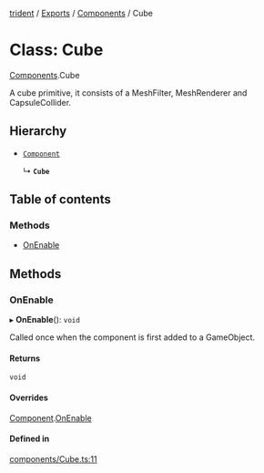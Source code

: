 [trident](../README.md) / [Exports](../modules.md) / [Components](../modules/Components.md) / Cube

# Class: Cube

[Components](../modules/Components.md).Cube

A cube primitive, it consists of a MeshFilter, MeshRenderer and CapsuleCollider.

## Hierarchy

- [`Component`](Components.Component.md)

  ↳ **`Cube`**

## Table of contents

### Methods

- [OnEnable](Components.Cube.md#onenable)

## Methods

### OnEnable

▸ **OnEnable**(): `void`

Called once when the component is first added to a GameObject.

#### Returns

`void`

#### Overrides

[Component](Components.Component.md).[OnEnable](Components.Component.md#onenable)

#### Defined in

[components/Cube.ts:11](https://github.com/AIFanatic/Trident/blob/c17be51/src/components/Cube.ts#L11)

